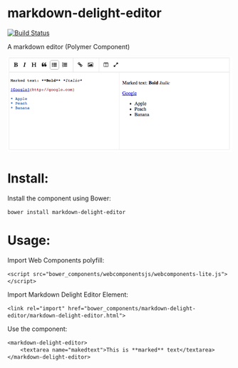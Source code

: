 # markdown-delight-editor

[![Build Status](https://travis-ci.org/TuvaLabs/markdown-delight-editor.svg?branch=master)](https://travis-ci.org/TuvaLabs/markdown-delight-editor/)

A markdown editor (Polymer Component)

![markdown-delight-editor](https://raw.githubusercontent.com/TuvaLabs/markdown-delight-editor/master/static/markdown.png)

# Install:
Install the component using Bower:

```
bower install markdown-delight-editor
```

# Usage:

Import Web Components polyfill:

```
<script src="bower_components/webcomponentsjs/webcomponents-lite.js"></script>
```

Import Markdown Delight Editor Element:

```
<link rel="import" href="bower_components/markdown-delight-editor/markdown-delight-editor.html">
```

Use the component:

```
<markdown-delight-editor>
	<textarea name="makedtext">This is **marked** text</textarea>
</markdown-delight-editor>
```
